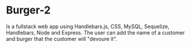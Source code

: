 # Burger-2

Is a fullstack web app using Handlebars.js, CSS, MySQL, Sequelize, Handlebars, Node and Express. The user can add the name of a customer and burger that the customer will "devoure it". 
